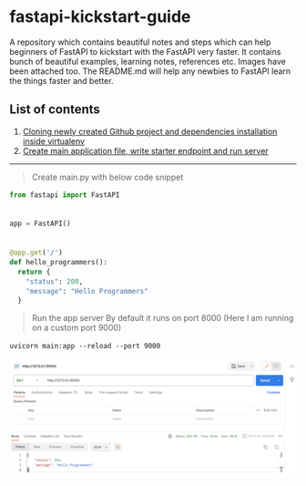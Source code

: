 # fastapi-kickstart-guide
A repository which contains beautiful notes and steps which can help beginners of FastAPI to kickstart with the FastAPI very faster. It contains bunch of beautiful examples, learning notes, references etc. Images have been attached too. The README.md will help any newbies to FastAPI learn the things faster and better.

## List of contents

1. [Cloning newly created Github project and dependencies installation inside virtualenv](./resources/docs/01_virtualenv_and_dependencies_installations.md)
2. [Create main application file, write starter endpoint and run server](./resources/docs/02_create_main_application_file_and_runserver.md)

---

> Create main.py with below code snippet

```python
from fastapi import FastAPI


app = FastAPI()


@app.get('/')
def hello_programmers():
  return {
    "status": 200,
    "message": "Hello Programmers"
  }
```

> Run the app server 
> By default it runs on port 8000 (Here I am running on a custom port 9000)

`uvicorn main:app --reload --port 9000`

![Run server and test the API](./resources/images/01_postman_hello_world_my_first_fast_api_endpoint_from_scratch.png)